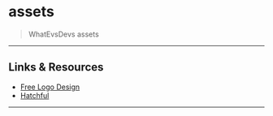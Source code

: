 # assets

> WhatEvsDevs assets

---

## Links & Resources

* [Free Logo Design](https://www.freelogodesign.org/)
* [Hatchful](https://hatchful.shopify.com/)

---
